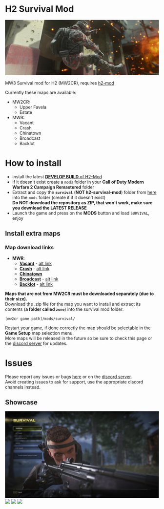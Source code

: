 # H2 Survival Mod
<p align="center">
  <img src="assets/github/banner.png?raw=true" />
</p>

MW3 Survival mod for H2 (MW2CR), requires [h2-mod](https://github.com/fedddddd/h2-mod#download)

Currently these maps are available:

* MW2CR:
  * Upper Favela
  * Estate
* MWR:
  * Vacant
  * Crash
  * Chinatown
  * Broadcast
  * Backlot

# How to install
* Install the latest [**DEVELOP BUILD** of H2-Mod](https://github.com/fedddddd/h2-mod#installation)
* If it doesn't exist create a `mods` folder in your **Call of Duty Modern Warfare 2 Campaign Remastered** folder
* Extract and copy the **`survival`** (**NOT h2-survival-mod**) folder from [here](https://github.com/fedddddd/h2-survival-mod/releases) into the `mods` folder (create it if it doesn't exist)  
  __**Do NOT download the repository as ZIP, that won't work, make sure you download the LATEST RELEASE**__
* Launch the game and press on the **MODS** button and load `SURVIVAL`, enjoy

## Install extra maps
### Map download links
 * **MWR**:
   * **[Vacant](https://cdn.fed0001.xyz/h2-mod/mp_vacant.zip)** - [alt link](https://drive.google.com/file/d/1qPGNOIlNABt2-D8AbXD4eaNuR6y7j6b1/view?usp=sharing)
   * **[Crash](https://cdn.fed0001.xyz/h2-mod/mp_crash.zip)** - [alt link](https://drive.google.com/file/d/1ZyFHhmfnD4PrAyUYTK5nd9K5f0MTc3ni/view?usp=sharing)
   * **[Chinatown](https://cdn.fed0001.xyz/h2-mod/mp_carentan.zip)**
   * **[Broadcast](https://cdn.fed0001.xyz/h2-mod/mp_broadcast.zip)** - [alt link](https://drive.google.com/file/d/1uMd7IgaxAd3Y7vobJ_QGDaJ_2xRZLBxx/view?usp=sharing)
   * **[Backlot](https://cdn.fed0001.xyz/h2-mod/mp_backlot.zip)** - [alt link](https://drive.google.com/file/d/141RG3JszGMUpAUXvAkejOPz5j6s5stJW/view?usp=sharing)

**Maps that are not from MW2CR must be downloaded separately (due to their size).**  
Download the .zip file for the map you want to install and extract its contents (**a folder called `zone`**) into the survival mod folder:  
```
[mw2cr game path]/mods/survival/
``` 
Restart your game, if done correctly the map should be selectable in the **Game Setup** map selection menu.  
More maps will be released in the future so be sure to check this page or the [discord server](https://discord.gg/dpnRn2tKT9) for updates.  

# Issues
Please report any issues or bugs [here](https://github.com/fedddddd/h2-survival-mod/issues) or on the [discord server](https://discord.gg/dpnRn2tKT9).  
Avoid creating issues to ask for support, use the appropriate discord channels instead.

## Showcase

<img src="assets/github/survival_main.png?raw=true" />
<img src="assets/github/survival_menu.png?raw=true" />
<img src="assets/github/survival_loadscreen.png?raw=true" />
<img src="assets/github/survival_ingame.png?raw=true" />
